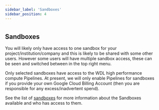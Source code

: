 ```yaml
---
sidebar_label: 'Sandboxes'
sidebar_position: 4
---
```


# 

## **Sandboxes**

You will likely only have access to one sandbox for your project/institution/company and this is likely to be shared with some other users. However some users will have multiple sandbox access, these can be seen and switched between in the top right menu.

Only selected sandboxes have access to the WDL high performance compute Pipelines. At present, we will only enable Pipelines for sandboxes if you provide your own Google Cloud Billing Account (then you are responsible for any excess/inadvertent spend).

See the list of [sandboxes](../explainers/sandboxes.md) for more information about the Sandboxes available and who has access to them.
